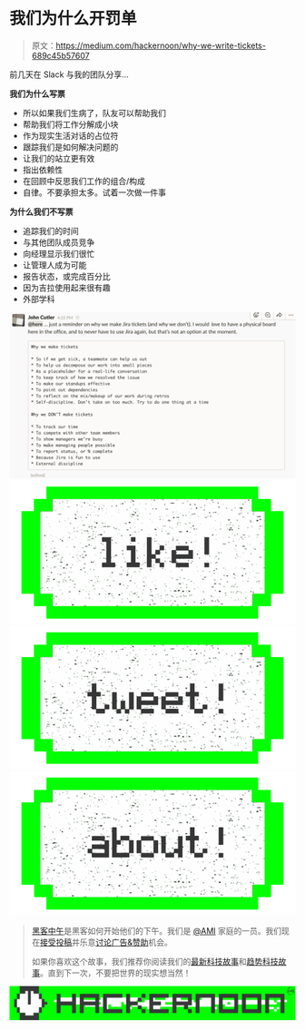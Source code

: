 # 我们为什么开罚单

> 原文：<https://medium.com/hackernoon/why-we-write-tickets-689c45b57607>

前几天在 Slack 与我的团队分享…

**我们为什么写票**

*   所以如果我们生病了，队友可以帮助我们
*   帮助我们将工作分解成小块
*   作为现实生活对话的占位符
*   跟踪我们是如何解决问题的
*   让我们的站立更有效
*   指出依赖性
*   在回顾中反思我们工作的组合/构成
*   自律。不要承担太多。试着一次做一件事

**为什么我们不写票**

*   追踪我们的时间
*   与其他团队成员竞争
*   向经理显示我们很忙
*   让管理人成为可能
*   报告状态，或完成百分比
*   因为吉拉使用起来很有趣
*   外部学科

![](img/0ea95d57f7314f87efef9544d6d51e47.png)[![](img/50ef4044ecd4e250b5d50f368b775d38.png)](http://bit.ly/HackernoonFB)[![](img/979d9a46439d5aebbdcdca574e21dc81.png)](https://goo.gl/k7XYbx)[![](img/2930ba6bd2c12218fdbbf7e02c8746ff.png)](https://goo.gl/4ofytp)

> [黑客中午](http://bit.ly/Hackernoon)是黑客如何开始他们的下午。我们是 [@AMI](http://bit.ly/atAMIatAMI) 家庭的一员。我们现在[接受投稿](http://bit.ly/hackernoonsubmission)并乐意[讨论广告&赞助](mailto:partners@amipublications.com)机会。
> 
> 如果你喜欢这个故事，我们推荐你阅读我们的[最新科技故事](http://bit.ly/hackernoonlatestt)和[趋势科技故事](https://hackernoon.com/trending)。直到下一次，不要把世界的现实想当然！

![](img/be0ca55ba73a573dce11effb2ee80d56.png)